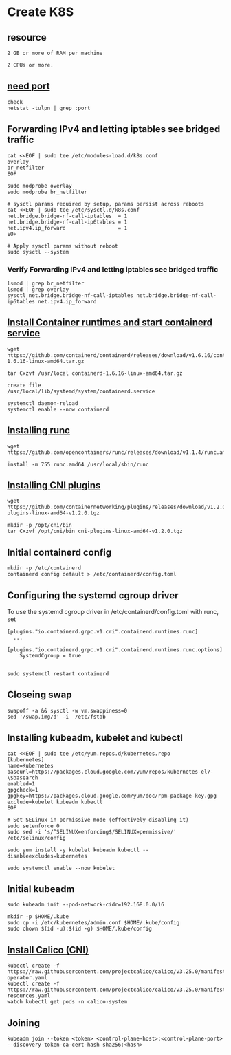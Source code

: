 # Create K8S

## resource
```
2 GB or more of RAM per machine 

2 CPUs or more.
```

## [need port](https://kubernetes.io/docs/reference/networking/ports-and-protocols/)

```
check
netstat -tulpn | grep :port
```

## Forwarding IPv4 and letting iptables see bridged traffic 

```
cat <<EOF | sudo tee /etc/modules-load.d/k8s.conf
overlay
br_netfilter
EOF

sudo modprobe overlay
sudo modprobe br_netfilter

# sysctl params required by setup, params persist across reboots
cat <<EOF | sudo tee /etc/sysctl.d/k8s.conf
net.bridge.bridge-nf-call-iptables  = 1
net.bridge.bridge-nf-call-ip6tables = 1
net.ipv4.ip_forward                 = 1
EOF

# Apply sysctl params without reboot
sudo sysctl --system
```
### Verify Forwarding IPv4 and letting iptables see bridged traffic 

```
lsmod | grep br_netfilter
lsmod | grep overlay
sysctl net.bridge.bridge-nf-call-iptables net.bridge.bridge-nf-call-ip6tables net.ipv4.ip_forward
```

## [Install Container runtimes and start containerd service](https://github.com/containerd/containerd/blob/main/docs/getting-started.md)

```
wget https://github.com/containerd/containerd/releases/download/v1.6.16/containerd-1.6.16-linux-amd64.tar.gz

tar Cxzvf /usr/local containerd-1.6.16-linux-amd64.tar.gz 

create file 
/usr/local/lib/systemd/system/containerd.service

systemctl daemon-reload
systemctl enable --now containerd
```

## [Installing runc](https://github.com/opencontainers/runc/releases)

```
wget https://github.com/opencontainers/runc/releases/download/v1.1.4/runc.amd64

install -m 755 runc.amd64 /usr/local/sbin/runc
```

## [Installing CNI plugins](https://github.com/containernetworking/plugins/releases)

```
wget https://github.com/containernetworking/plugins/releases/download/v1.2.0/cni-plugins-linux-amd64-v1.2.0.tgz

mkdir -p /opt/cni/bin
tar Cxzvf /opt/cni/bin cni-plugins-linux-amd64-v1.2.0.tgz 
```

## Initial containerd config
```
mkdir -p /etc/containerd
containerd config default > /etc/containerd/config.toml
```

## Configuring the systemd cgroup driver 
To use the systemd cgroup driver in /etc/containerd/config.toml with runc, set
```
[plugins."io.containerd.grpc.v1.cri".containerd.runtimes.runc]
  ...
  [plugins."io.containerd.grpc.v1.cri".containerd.runtimes.runc.options]
    SystemdCgroup = true


sudo systemctl restart containerd
```
## Closeing swap
```
swapoff -a && sysctl -w vm.swappiness=0
sed '/swap.img/d' -i  /etc/fstab
```

## Installing kubeadm, kubelet and kubectl

```
cat <<EOF | sudo tee /etc/yum.repos.d/kubernetes.repo
[kubernetes]
name=Kubernetes
baseurl=https://packages.cloud.google.com/yum/repos/kubernetes-el7-\$basearch
enabled=1
gpgcheck=1
gpgkey=https://packages.cloud.google.com/yum/doc/rpm-package-key.gpg
exclude=kubelet kubeadm kubectl
EOF

# Set SELinux in permissive mode (effectively disabling it)
sudo setenforce 0
sudo sed -i 's/^SELINUX=enforcing$/SELINUX=permissive/' /etc/selinux/config

sudo yum install -y kubelet kubeadm kubectl --disableexcludes=kubernetes

sudo systemctl enable --now kubelet
```

## Initial kubeadm

```
sudo kubeadm init --pod-network-cidr=192.168.0.0/16

mkdir -p $HOME/.kube
sudo cp -i /etc/kubernetes/admin.conf $HOME/.kube/config
sudo chown $(id -u):$(id -g) $HOME/.kube/config
```

## [Install Calico (CNI)](https://projectcalico.docs.tigera.io/getting-started/kubernetes/quickstart)

```
kubectl create -f https://raw.githubusercontent.com/projectcalico/calico/v3.25.0/manifests/tigera-operator.yaml
kubectl create -f https://raw.githubusercontent.com/projectcalico/calico/v3.25.0/manifests/custom-resources.yaml
watch kubectl get pods -n calico-system
```

## Joining

```
kubeadm join --token <token> <control-plane-host>:<control-plane-port> --discovery-token-ca-cert-hash sha256:<hash>
```

